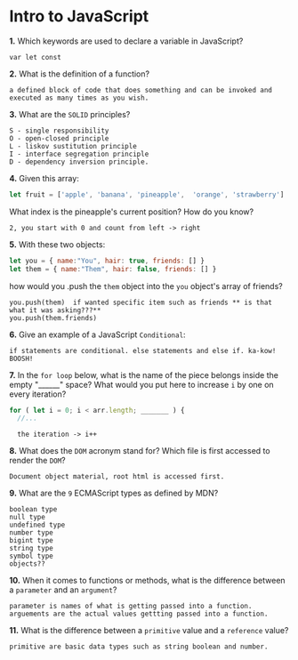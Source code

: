 # Intro to JavaScript

**1.** Which keywords are used to declare a variable in JavaScript?
<!-- enter you answer in the space below -->
```
var let const 
```
**2.** What is the definition of a function?
<!-- enter you answer in the space below -->
```
a defined block of code that does something and can be invoked and executed as many times as you wish. 
```
**3.** What are the `SOLID` principles?
<!-- enter you answer in the space below -->
```
S - single responsibility
O - open-closed principle
L - liskov sustitution principle
I - interface segregation principle
D - dependency inversion principle. 
```
**4.** Given this array: 
```js
let fruit = ['apple', 'banana', 'pineapple',  'orange', 'strawberry']
``` 
What index is the pineapple's current position? How do you know?
<!-- enter you answer in the space below -->
```
2, you start with 0 and count from left -> right
```
**5.** With these two objects: 
```js
let you = { name:"You", hair: true, friends: [] }
let them = { name:"Them", hair: false, friends: [] }
```
how would you .push the `them` object into the `you` object's array of friends?
<!-- enter you answer in the space below -->
```
you.push(them)  if wanted specific item such as friends ** is that what it was asking???**
you.push(them.friends)
```

**6.** Give an example of a JavaScript `Conditional`:
<!-- enter you answer in the space below -->
```
if statements are conditional. else statements and else if. ka-kow! BOOSH! 
```
**7.** In the `for loop` below, what is the name of the piece belongs inside the empty "______" space? What would you put here to increase `i` by one on every iteration?
```js
for ( let i = 0; i < arr.length; _______ ) {
  //...
```
<!-- enter you answer in the space below -->
```
  the iteration -> i++
```
**8.** What does the `DOM` acronym stand for? Which file is first accessed to render the `DOM`?
<!-- enter you answer in the space below -->
```
Document object material, root html is accessed first. 
```

**9.** What are the `9` ECMAScript types as defined by MDN?
<!-- enter you answer in the space below -->
```
boolean type 
null type
undefined type
number type
bigint type
string type
symbol type 
objects?? 
```
**10.** When it comes to functions or methods, what is the difference between a `parameter` and an `argument`?
<!-- enter you answer in the space below -->
```
parameter is names of what is getting passed into a function. arguements are the actual values gettting passed into a function. 
```
**11.** What is the difference between a `primitive` value and a `reference` value?
<!-- enter you answer in the space below -->
```
primitive are basic data types such as string boolean and number. 

```
